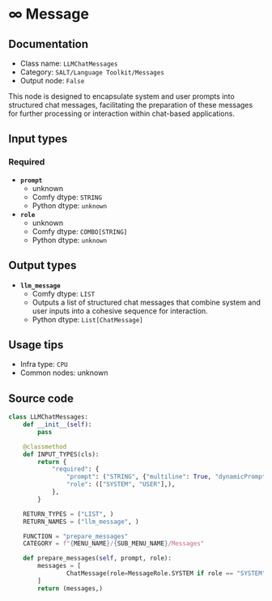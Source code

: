 # ∞ Message
## Documentation
- Class name: `LLMChatMessages`
- Category: `SALT/Language Toolkit/Messages`
- Output node: `False`

This node is designed to encapsulate system and user prompts into structured chat messages, facilitating the preparation of these messages for further processing or interaction within chat-based applications.
## Input types
### Required
- **`prompt`**
    - unknown
    - Comfy dtype: `STRING`
    - Python dtype: `unknown`
- **`role`**
    - unknown
    - Comfy dtype: `COMBO[STRING]`
    - Python dtype: `unknown`
## Output types
- **`llm_message`**
    - Comfy dtype: `LIST`
    - Outputs a list of structured chat messages that combine system and user inputs into a cohesive sequence for interaction.
    - Python dtype: `List[ChatMessage]`
## Usage tips
- Infra type: `CPU`
- Common nodes: unknown


## Source code
```python
class LLMChatMessages:
    def __init__(self):
        pass

    @classmethod
    def INPUT_TYPES(cls):
        return {
            "required": {
                "prompt": ("STRING", {"multiline": True, "dynamicPrompts": False, "default": "prompt"}),
                "role": (["SYSTEM", "USER"],),
            },
        }

    RETURN_TYPES = ("LIST", )
    RETURN_NAMES = ("llm_message", )

    FUNCTION = "prepare_messages"
    CATEGORY = f"{MENU_NAME}/{SUB_MENU_NAME}/Messages"

    def prepare_messages(self, prompt, role):
        messages = [
                ChatMessage(role=MessageRole.SYSTEM if role == "SYSTEM" else MessageRole.USER, content=prompt ),
        ]
        return (messages,)

```
